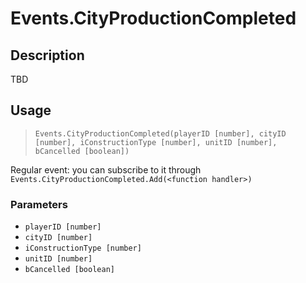 # Events.CityProductionCompleted
## Description
TBD

## Usage
> `Events.CityProductionCompleted(playerID [number], cityID [number], iConstructionType [number], unitID [number], bCancelled [boolean])`

Regular event: you can subscribe to it through `Events.CityProductionCompleted.Add(<function handler>)`

### Parameters
- `playerID [number]`
- `cityID [number]`
- `iConstructionType [number]`
- `unitID [number]`
- `bCancelled [boolean]`